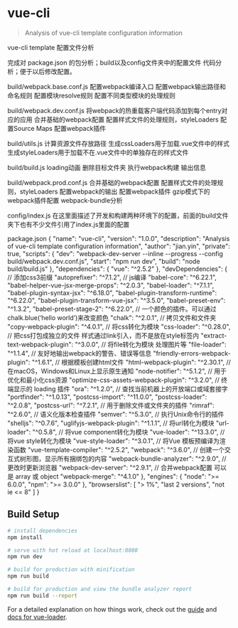 # vue-cli

> Analysis of vue-cli template configuration information

vue-cli template 配置文件分析

完成对 package.json 的包分析；build以及config文件夹中的配置文件 代码分析；便于以后修改配置。

build/webpack.base.conf.js
	配置webpack编译入口
	配置webpack输出路径和命名规则
	配置模块resolve规则
	配置不同类型模块的处理规则

build/webpack.dev.conf.js
	将webpack的热重载客户端代码添加到每个entry对应的应用
	合并基础的webpack配置
	配置样式文件的处理规则，styleLoaders
	配置Source Maps
	配置webpack插件

build/utils.js
	计算资源文件存放路径 
	生成cssLoaders用于加载.vue文件中的样式 
	生成styleLoaders用于加载不在.vue文件中的单独存在的样式文件

build/build.js
	loading动画
	删除目标文件夹
	执行webpack构建
	输出信息

build/webpack.prod.conf.js
	合并基础的webpack配置
	配置样式文件的处理规则，styleLoaders
	配置webpack的输出
	配置webpack插件
	gzip模式下的webpack插件配置
	webpack-bundle分析

config/index.js
	在这里面描述了开发和构建两种环境下的配置，前面的build文件夹下也有不少文件引用了index.js里面的配置

package.json
{
  "name": "vue-cli",
  "version": "1.0.0",
  "description": "Analysis of vue-cli template configuration information",
  "author": "jian.yin",
  "private": true,
  "scripts": {
    "dev": "webpack-dev-server --inline --progress --config build/webpack.dev.conf.js",
    "start": "npm run dev",
    "build": "node build/build.js"
  },
  "dependencies": {
    "vue": "^2.5.2"
  },
  "devDependencies": {
    // 添加css3前缀
    "autoprefixer": "^7.1.2",
    // js编译
    "babel-core": "^6.22.1",
    "babel-helper-vue-jsx-merge-props": "^2.0.3",
    "babel-loader": "^7.1.1",
    "babel-plugin-syntax-jsx": "^6.18.0",
    "babel-plugin-transform-runtime": "^6.22.0",
    "babel-plugin-transform-vue-jsx": "^3.5.0",
    "babel-preset-env": "^1.3.2",
    "babel-preset-stage-2": "^6.22.0",
    // 一个颜色的插件。可以通过chalk.blue(‘hello world’)来改变颜色
    "chalk": "^2.0.1",
    // 拷贝文件和文件夹
    "copy-webpack-plugin": "^4.0.1",
    // 将css转化为模块
    "css-loader": "^0.28.0",
    // 把css打包成独立的文件 样式通过link引入，而不是放在style标签内
    "extract-text-webpack-plugin": "^3.0.0",
    // 将file转化为模块 处理图片等
    "file-loader": "^1.1.4",
    // 友好地输出webpack的警告、错误等信息
    "friendly-errors-webpack-plugin": "^1.6.1",
    // 根据模板创建html文件
    "html-webpack-plugin": "^2.30.1",
    // 在macOS，Windows和Linux上显示原生通知
    "node-notifier": "^5.1.2",
    // 用于优化和最小化css资源
    "optimize-css-assets-webpack-plugin": "^3.2.0",
    // 终端显示的 loading 插件
    "ora": "^1.2.0",
    // 查找当前机器上的开放端口或域套接字
    "portfinder": "^1.0.13",
    "postcss-import": "^11.0.0",
    "postcss-loader": "^2.0.8",
    "postcss-url": "^7.2.1",
    // 用于删除文件或文件夹的插件
    "rimraf": "^2.6.0",
    // 语义化版本检查插件
    "semver": "^5.3.0",
    // 执行Unix命令行的插件
    "shelljs": "^0.7.6",
    "uglifyjs-webpack-plugin": "^1.1.1",
    // 将url转化为模块
    "url-loader": "^0.5.8",
    // 将vue component转化为模块
    "vue-loader": "^13.3.0",
    // 将vue style转化为模块
    "vue-style-loader": "^3.0.1",
    // 将Vue 模板预编译为渲染函数
    "vue-template-compiler": "^2.5.2",
    "webpack": "^3.6.0",
    // 创建一个交互式树形图，显示所有捆绑包的内容
    "webpack-bundle-analyzer": "^2.9.0",
    // 更改时更新浏览器
    "webpack-dev-server": "^2.9.1",
    // 合并webpack配置 可以是 array 或 object
    "webpack-merge": "^4.1.0"
  },
  "engines": {
    "node": ">= 6.0.0",
    "npm": ">= 3.0.0"
  },
  "browserslist": [
    "> 1%",
    "last 2 versions",
    "not ie <= 8"
  ]
}


## Build Setup

``` bash
# install dependencies
npm install

# serve with hot reload at localhost:8080
npm run dev

# build for production with minification
npm run build

# build for production and view the bundle analyzer report
npm run build --report
```

For a detailed explanation on how things work, check out the [guide](http://vuejs-templates.github.io/webpack/) and [docs for vue-loader](http://vuejs.github.io/vue-loader).
